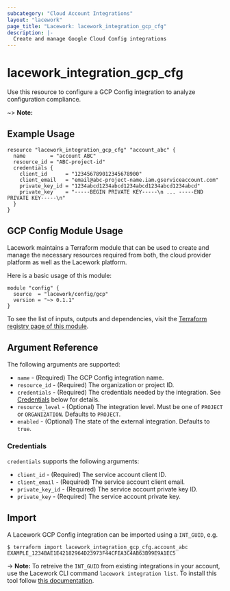 ```yaml
---
subcategory: "Cloud Account Integrations"
layout: "lacework"
page_title: "Lacework: lacework_integration_gcp_cfg"
description: |-
  Create and manage Google Cloud Config integrations
---
```


# lacework\_integration\_gcp\_cfg

Use this resource to configure a GCP Config integration to analyze configuration compliance.

~> **Note:** 

## Example Usage

```hcl
resource "lacework_integration_gcp_cfg" "account_abc" {
  name        = "account ABC"
  resource_id = "ABC-project-id"
  credentials {
    client_id      = "123456789012345678900"
    client_email   = "email@abc-project-name.iam.gserviceaccount.com"
    private_key_id = "1234abcd1234abcd1234abcd1234abcd1234abcd"
    private_key    = "-----BEGIN PRIVATE KEY-----\n ... -----END PRIVATE KEY-----\n"
  }
}
```

## GCP Config Module Usage

Lacework maintains a Terraform module that can be used to create and manage the necessary
resources required from both, the cloud provider platform as well as the Lacework platform.

Here is a basic usage of this module:
```hcl
module "config" {
  source  = "lacework/config/gcp"
  version = "~> 0.1.1"
}
```

To see the list of inputs, outputs and dependencies, visit the [Terraform registry page of this module](https://registry.terraform.io/modules/lacework/config/gcp/latest).

## Argument Reference

The following arguments are supported:

* `name` - (Required) The GCP Config integration name.
* `resource_id` - (Required) The organization or project ID.
* `credentials` - (Required) The credentials needed by the integration. See [Credentials](#credentials) below for details.
* `resource_level` - (Optional) The integration level. Must be one of `PROJECT` or `ORGANIZATION`. Defaults to `PROJECT`.
* `enabled` - (Optional) The state of the external integration. Defaults to `true`.

### Credentials

`credentials` supports the following arguments:

* `client_id` - (Required) The service account client ID.
* `client_email` - (Required) The service account client email.
* `private_key_id` - (Required) The service account private key ID.
* `private_key` - (Required) The service account private key.

## Import

A Lacework GCP Config integration can be imported using a `INT_GUID`, e.g.

```
$ terraform import lacework_integration_gcp_cfg.account_abc EXAMPLE_1234BAE1E42182964D23973F44CFEA3C4AB63B99E9A1EC5
```
-> **Note:** To retreive the `INT_GUID` from existing integrations in your account, use the
	Lacework CLI command `lacework integration list`. To install this tool follow
	[this documentation](https://github.com/lacework/go-sdk/wiki/CLI-Documentation#installation).
